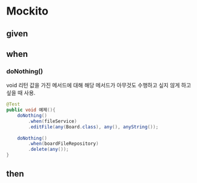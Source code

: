 # Mockito

## given

## when
### doNothing()

void 리턴 값을 가진 메서드에 대해 해당 메서드가 아무것도 수행하고 싶지 않게 하고 싶을 때 사용.

~~~java
@Test
public void 예제(){
    doNothing()
        .when(fileService)
        .editFile(any(Board.class), any(), anyString());
    
    doNothing()
        .when(boardFileRepository)
        .delete(any());
}
~~~

## then